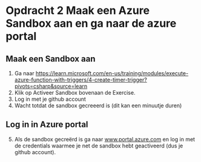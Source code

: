 # Opdracht 2 Maak een Azure Sandbox aan en ga naar de azure portal

## Maak een Sandbox aan
1. Ga naar https://learn.microsoft.com/en-us/training/modules/execute-azure-function-with-triggers/4-create-timer-trigger?pivots=csharp&source=learn
2. Klik op Activeer Sandbox bovenaan de Exercise.
3. Log in met je github account
4. Wacht totdat de sandbox gecreeerd is (dit kan een minuutje duren)

## Log in in Azure portal
5. Als de sandbox gecreërd is ga naar www.portal.azure.com en log in met de credentials waarmee je net de sandbox hebt geactiveerd (dus je github account).

